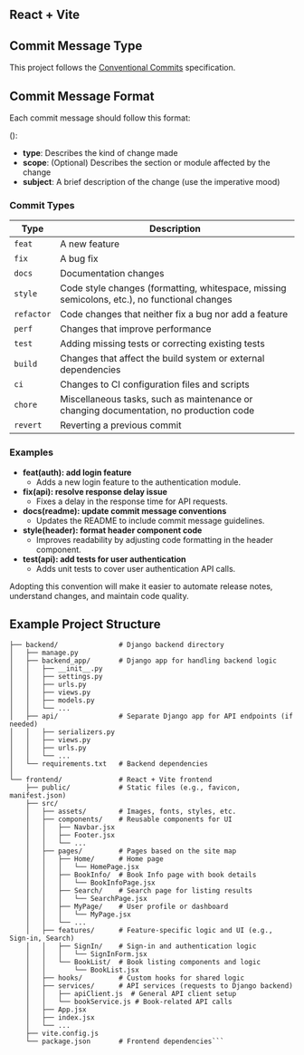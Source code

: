 ## React + Vite

## Commit Message Type
This project follows the [Conventional Commits](https://gist.github.com/qoomon/5dfcdf8eec66a051ecd85625518cfd13) specification.

## Commit Message Format
Each commit message should follow this format:

<type>(<scope>): <subject>

- **type**: Describes the kind of change made
- **scope**: (Optional) Describes the section or module affected by the change
- **subject**: A brief description of the change (use the imperative mood)

### Commit Types
| Type     | Description                                                                                   |
|----------|-----------------------------------------------------------------------------------------------|
| `feat`   | A new feature                                                                                 |
| `fix`    | A bug fix                                                                                     |
| `docs`   | Documentation changes                                                                         |
| `style`  | Code style changes (formatting, whitespace, missing semicolons, etc.), no functional changes |
| `refactor` | Code changes that neither fix a bug nor add a feature                                      |
| `perf`   | Changes that improve performance                                                              |
| `test`   | Adding missing tests or correcting existing tests                                             |
| `build`  | Changes that affect the build system or external dependencies                                 |
| `ci`     | Changes to CI configuration files and scripts                                                 |
| `chore`  | Miscellaneous tasks, such as maintenance or changing documentation, no production code       |
| `revert` | Reverting a previous commit                                                                  |

### Examples
- **feat(auth): add login feature**
  - Adds a new login feature to the authentication module.
- **fix(api): resolve response delay issue**
  - Fixes a delay in the response time for API requests.
- **docs(readme): update commit message conventions**
  - Updates the README to include commit message guidelines.
- **style(header): format header component code**
  - Improves readability by adjusting code formatting in the header component.
- **test(api): add tests for user authentication**
  - Adds unit tests to cover user authentication API calls.

Adopting this convention will make it easier to automate release notes, understand changes, and maintain code quality.

## Example Project Structure
```project-root/
├── backend/               # Django backend directory
│   ├── manage.py
│   ├── backend_app/       # Django app for handling backend logic
│   │   ├── __init__.py
│   │   ├── settings.py
│   │   ├── urls.py
│   │   ├── views.py
│   │   ├── models.py
│   │   └── ...
│   ├── api/               # Separate Django app for API endpoints (if needed)
│   │   ├── serializers.py
│   │   ├── views.py
│   │   ├── urls.py
│   │   └── ...
│   └── requirements.txt   # Backend dependencies
│
└── frontend/              # React + Vite frontend
    ├── public/            # Static files (e.g., favicon, manifest.json)
    ├── src/
    │   ├── assets/        # Images, fonts, styles, etc.
    │   ├── components/    # Reusable components for UI
    │   │   ├── Navbar.jsx
    │   │   ├── Footer.jsx
    │   │   └── ...
    │   ├── pages/         # Pages based on the site map
    │   │   ├── Home/      # Home page
    │   │   │   └── HomePage.jsx
    │   │   ├── BookInfo/  # Book Info page with book details
    │   │   │   └── BookInfoPage.jsx
    │   │   ├── Search/    # Search page for listing results
    │   │   │   └── SearchPage.jsx
    │   │   ├── MyPage/    # User profile or dashboard
    │   │   │   └── MyPage.jsx
    │   │   └── ...
    │   ├── features/      # Feature-specific logic and UI (e.g., Sign-in, Search)
    │   │   ├── SignIn/    # Sign-in and authentication logic
    │   │   │   └── SignInForm.jsx
    │   │   └── BookList/  # Book listing components and logic
    │   │       └── BookList.jsx
    │   ├── hooks/         # Custom hooks for shared logic
    │   ├── services/      # API services (requests to Django backend)
    │   │   ├── apiClient.js  # General API client setup
    │   │   └── bookService.js # Book-related API calls
    │   ├── App.jsx
    │   ├── index.jsx
    │   └── ...
    ├── vite.config.js
    └── package.json       # Frontend dependencies```
